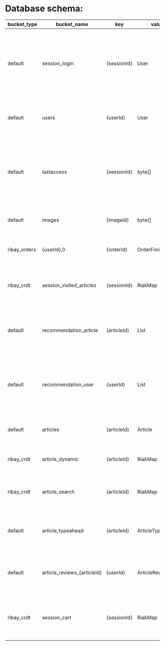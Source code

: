 Database schema:
===========

| bucket_type  | bucket_name                 | key            | value                 | 2i                       | search_index      | comment
| ------------ | --------------------------- | -------------- | --------------------- | ------------------------ | ----------------- | -------
| default      | session_login               | {sessionId}    | User                  |                          |                   | Maps session to logged in user. Irrelevant because session cookie contains all the data about the user already. So there is no need to store the user for a session.
| default      | users                       | {userId}       | User                  | index_email              |                   | Stores user login data. Uses index to check if user already exist and for efficient login query.
| default      | lastaccess                  | {sessionId}    | byte[]                | time                     |                   | Stores timestamp of the last access of each session. Use index range query to look for expired sessions so that the application can start a cleanup job for that session.
| default      | images                      | {imageId}      | byte[]                |                          |                   | Stores images as a convenient file store including mimeType.
| ribay_orders | {userId},0                  | {orderId}      | OrderFinished         | index_timestamp          |                   | Stores finished orders. Use index range query to find recent orders.
| ribay_crdt   | session_visited_articles    | {sessionId}    | RiakMap               |                          |                   | Stores last visited articles for a session. Maps article to timestamp of last access
| default      | recommendation_article      | {articleId}    | List<ArticleShortest> |                          |                   | Stores article recommendations for an article. Depends on frequent itemsets that contain the article specified by the key.
| default      | recommendation_user         | {userId}       | List<ArticleShortest> |                          |                   | Stores article recommendations for a user. Depends on frequent itemsets that contain articles that the user has bought recently.
| default      | articles                    | {articleId}    | Article               |                          |                   | Stores static article data (like title, description, genre, imageId, releases, ...)
| ribay_crdt   | article_dynamic             | {articleId}    | RiakMap               |                          |                   | Stores dynamic article data (like price, stock, ratings, ...)
| ribay_crdt   | article_search              | {articleId}    | RiakMap               |                          | articles          | Stores static and dynamic article data optimized for a search index for the search use case
| default      | article_typeahead           | {articleId}    | ArticleTypeahead      |                          | article_typeahead | Stores static textual article data optimized for a search index for the typeahead use case.
| default      | article_reviews_{articleId} | {userId}       | ArticleReview         | index_date, index_rating |                   | Stores reviews for articles. Uses index range queries for recent reviews or reviews with a minimum rating.
| ribay_crdt   | session_cart                | {sessionId}    | RiakMap               |                          |                   | Stores the shopping cart of a session. Maps articleIds to a tuple of static data, price and quantity.

